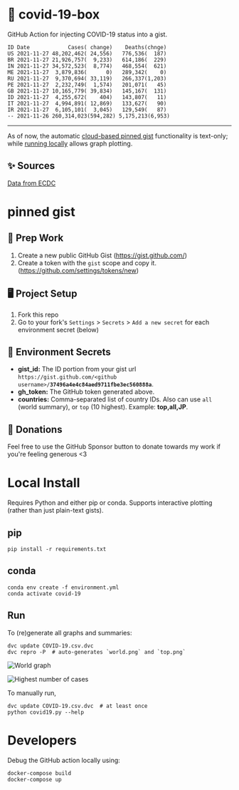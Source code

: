 # 🏥 covid-19-box

GitHub Action for injecting COVID-19 status into a gist.

```
ID Date            Cases( change)    Deaths(chnge)
US 2021-11-27 48,202,462( 24,556)   776,536(  187)
BR 2021-11-27 21,926,757(  9,233)   614,186(  229)
IN 2021-11-27 34,572,523(  8,774)   468,554(  621)
ME 2021-11-27  3,879,836(      0)   289,342(    0)
RU 2021-11-27  9,370,694( 33,119)   266,337(1,203)
PE 2021-11-27  2,232,749(  1,574)   201,071(   45)
GB 2021-11-27 10,165,779( 39,834)   145,167(  131)
ID 2021-11-27  4,255,672(    404)   143,807(   11)
IT 2021-11-27  4,994,891( 12,869)   133,627(   90)
IR 2021-11-27  6,105,101(  3,045)   129,549(   87)
-- 2021-11-26 260,314,023(594,282) 5,175,213(6,953)
```

---

As of now, the automatic [cloud-based pinned gist](#pinned-gist) functionality is text-only;
while [running locally](#local-install) allows graph plotting.

## ✨ Sources

[Data from ECDC](https://www.ecdc.europa.eu/en/publications-data/download-todays-data-geographic-distribution-covid-19-cases-worldwide)

# pinned gist

## 🎒 Prep Work
1. Create a new public GitHub Gist (https://gist.github.com/)
1. Create a token with the `gist` scope and copy it. (https://github.com/settings/tokens/new)

## 🖥 Project Setup
1. Fork this repo
1. Go to your fork's `Settings` > `Secrets` > `Add a new secret` for each environment secret (below)

## 🤫 Environment Secrets
- **gist_id:** The ID portion from your gist url `https://gist.github.com/<github username>/`**`37496a4e4c84aed9711fbe3ec560888a`**.
- **gh_token:** The GitHub token generated above.
- **countries:** Comma-separated list of country IDs. Also can use `all` (world summary), or `top` (10 highest). Example: **top,all,JP**.

## 💸 Donations

Feel free to use the GitHub Sponsor button to donate towards my work if you're feeling generous <3

# Local Install

Requires Python and either pip or conda. Supports interactive plotting (rather than just plain-text gists).

## pip

```
pip install -r requirements.txt
```

## conda

```
conda env create -f environment.yml
conda activate covid-19
```

## Run

To (re)generate all graphs and summaries:

```
dvc update COVID-19.csv.dvc
dvc repro -P  # auto-generates `world.png` and `top.png`
```

![World graph](world.png)

![Highest number of cases](top.png)

To manually run,

```
dvc update COVID-19.csv.dvc  # at least once
python covid19.py --help
```

# Developers

Debug the GitHub action locally using:

```
docker-compose build
docker-compose up
```
